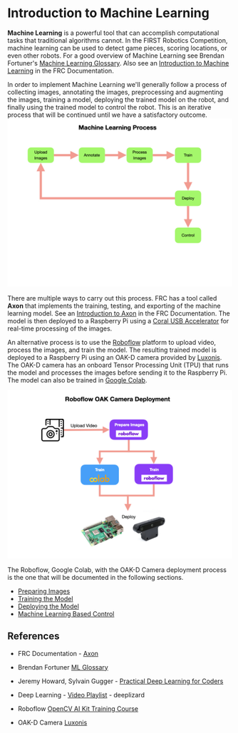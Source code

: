 # Introduction to Machine Learning
**Machine Learning** is a powerful tool that can accomplish computational tasks that traditional algorithms cannot. In the FIRST Robotics Competition, machine learning can be used to detect game pieces, scoring locations, or even other robots.  For a good overview of Machine Learning see Brendan Fortuner's [Machine Learning Glossary](https://ml-cheatsheet.readthedocs.io/en/latest/nn_concepts.html).  Also see an [Introduction to Machine Learning](https://docs.wpilib.org/en/stable/docs/software/wpilib-tools/axon/machine-learning.html) in the FRC Documentation. 

In order to implement Machine Learning we'll generally follow a process of collecting images, annotating the images, preprocessing and augmenting the images, training a model, deploying the trained model on the robot, and finally using the trained model to control the robot.  This is an iterative process that will be continued until we have a satisfactory outcome.  
![Machine Learning Process](../images/FRCMachineLearning/FRCMachineLearning.001.jpeg)

There are multiple ways to carry out this process.  FRC has a tool called **Axon** that implements the training, testing, and exporting of the machine learning model.  See an [Introduction to Axon](https://docs.wpilib.org/en/stable/docs/software/wpilib-tools/axon/introduction.html) in the FRC Documentation.  The model is then deployed to a Raspberry Pi using a [Coral USB Accelerator](https://coral.ai/products/accelerator) for real-time processing of the images. 

An alternative process is to use the [Roboflow](https://roboflow.com) platform to upload video, process the images, and train the model.  The resulting trained model is deployed to a Raspberry Pi using an OAK-D camera provided by [Luxonis](https://www.luxonis.com).  The OAK-D camera has an onboard Tensor Processing Unit (TPU) that runs the model and processes the images before sending it to the Raspberry Pi.  The model can also be trained in [Google Colab](https://colab.research.google.com/?utm_source=scs-index).

![Roboflow OAK-D Process](../images/FRCMachineLearning/FRCMachineLearning.002.jpeg)

The Roboflow, Google Colab, with the OAK-D Camera deployment process is the one that will be documented in the following sections.


<!-- - [Image Collection](MLImageUpload.md)
- [Annotating Images](MLAnnotation.md) -->
- [Preparing Images](MLProcessImages.md)
- [Training the Model](MLTraining.md)
- [Deploying the Model](MLDeployment.md)
- [Machine Learning Based Control](MLControl.md)

## References
- FRC Documentation - [Axon](https://docs.wpilib.org/en/stable/docs/software/wpilib-tools/axon/introduction.html)

- Brendan Fortuner [ML Glossary](https://ml-cheatsheet.readthedocs.io/en/latest/nn_concepts.html)

- Jeremy Howard, Sylvain Gugger - [Practical Deep Learning for Coders](https://course.fast.ai/)

- Deep Learning - [Video Playlist](https://www.youtube.com/playlist?list=PLZbbT5o_s2xq7LwI2y8_QtvuXZedL6tQU) - deeplizard

- Roboflow [OpenCV AI Kit Training Course](https://roboflow.com/course)

- OAK-D Camera [Luxonis](https://www.luxonis.com)